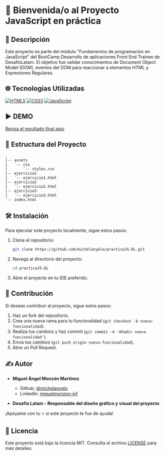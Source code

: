 # 👋 Bienvenida/o al Proyecto JavaScript en práctica

## 📝 Descripción
Este proyecto es parte del módulo "Fundamentos de programación en JavaScript" del BootCamp Desarrollo de aplicaciones Front End Trainee de DesafíoLatam. El objetivo fue validar conocimientos de Document Object Model (DOM), eventos del DOM para reaccionar a elementos HTML y Expresiones Regulares.
## 🌐 Tecnologías Utilizadas

[![HTML5](https://img.shields.io/badge/HTML5-E34F26.svg?logo=html5&logoColor=white)](https://developer.mozilla.org/en-US/docs/Web/Guide/HTML/HTML5)
[![CSS3](https://img.shields.io/badge/CSS3-1572B6.svg?logo=css3&logoColor=white)](https://developer.mozilla.org/en-US/docs/Web/CSS)
[![JavaScript](https://img.shields.io/badge/JavaScript-F7DF1E.svg?logo=javascript&logoColor=black)](https://developer.mozilla.org/en-US/docs/Web/JavaScript)

## ▶️ DEMO

[Revisa el resultado final aquí](https://michelanyelo.github.io/practicaJS-DL/)


## 📁 Estructura del Proyecto

```plaintext
.
|-- assets
|   `-- css
|       `-- styles.css
|-- ejercicio1
|   `-- ejercicio1.html
|-- ejercicio2
|   `-- ejercicio2.html
|-- ejercicio3
|   `-- ejercicio3.html
`-- index.html

```

## 🛠️ Instalación

Para ejecutar este proyecto localmente, sigue estos pasos:

1. Clona el repositorio:

   ```bash
   git clone https://github.com/michelanyelo/practicaJS-DL.git

2. Navega al directorio del proyecto:

   ```bash
   cd practicaJS-DL

3. Abre el proyecto en tu IDE preferido.

## 🤝 Contribución

Si deseas contribuir al proyecto, sigue estos pasos:

1. Haz un fork del repositorio.
2. Crea una nueva rama para tu funcionalidad (`git checkout -b nueva-funcionalidad`).
3. Realiza tus cambios y haz commit (`git commit -m 'Añadir nueva funcionalidad'`).
4. Envía tus cambios (`git push origin nueva-funcionalidad`).
5. Abre un Pull Request.

## ✍️ Autor

- **Miguel Ángel Monzón Martínez**
  - Github: [@michelanyelo](https://github.com/michelanyelo)
  - LinkedIn: [miguelmonzon-inf](https://linkedin.com/in/miguelmonzon-inf)

- **Desafío Latam - Responsable del diseño gráfico y visual del proyecto**
  
¡Apóyame con tu ⭐️ si este proyecto te fue de ayuda!

## 🧾 Licencia

Este proyecto está bajo la licencia MIT. Consulta el archivo [LICENSE](https://github.com/michelanyelo/practicaJS-DL/blob/main/LICENSE) para más detalles.
